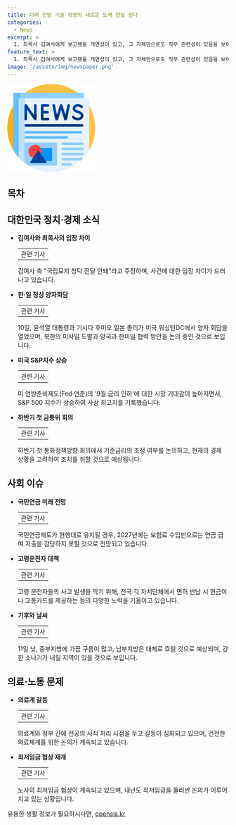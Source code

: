 ```yaml
---
title: 미래 전망 기술 혁명의 새로운 도래 현실 된다
categories:
  - News
excerpt: >
  1. 최목사 김여사에게 보고됐을 개연성이 있고, 그 자체만으로도 직무 관련성이 있음을 보여준다…김건희 여사 명품가방 수수 의혹 관련 수사 진행 2. 윤석열 대통령, 기시다 후미오 일본 총리와 양자회담…북한 미사일 도발과 한미일 협력 논의 3. 미 S&P 500 지수, 연준의 금리인하 기대에 5,600선 돌파…나스닥도 역대 최고치 4. 하반기 첫 금통위, 기준금리 동결 전망…환율과 가계대출 등 불안한 요인 고려 5. 국민연금 3년 후 보험료 수입만으로 연금급여 감당 어려워…저출생·고령화로 가입자 줄어들며 지출 증가 6. 갤럭시 Z 폴드6 체험관에서 금손 화제…엉망진창 스케치를 그림으로 변환하는 인상적인 기능 소개 7. 고령운전자 사고에 골몰…지자체, 면허 반납 시 현금 지급 등 대책 모색 8. 전국 흐리고 곳곳 소나기…예상 강수량은 제주도 30∼80㎜, 내륙 지역 5∼60㎜ 9. 정부 의정, 의대생 사직 처리 시점 논란…의료계와 정부 재충돌 10. 최저임금 협상 재개…내년도 최저임금 1만1천200원 vs 9천870원 논의
feature_text: >
  1. 최목사 김여사에게 보고됐을 개연성이 있고, 그 자체만으로도 직무 관련성이 있음을 보여준다…김건희 여사 명품가방 수수 의혹 관련 수사 진행 2. 윤석열 대통령, 기시다 후미오 일본 총리와 양자회담…북한 미사일 도발과 한미일 협력 논의 3. 미 S&P 500 지수, 연준의 금리인하 기대에 5,600선 돌파…나스닥도 역대 최고치 4. 하반기 첫 금통위, 기준금리 동결 전망…환율과 가계대출 등 불안한 요인 고려 5. 국민연금 3년 후 보험료 수입만으로 연금급여 감당 어려워…저출생·고령화로 가입자 줄어들며 지출 증가 6. 갤럭시 Z 폴드6 체험관에서 금손 화제…엉망진창 스케치를 그림으로 변환하는 인상적인 기능 소개 7. 고령운전자 사고에 골몰…지자체, 면허 반납 시 현금 지급 등 대책 모색 8. 전국 흐리고 곳곳 소나기…예상 강수량은 제주도 30∼80㎜, 내륙 지역 5∼60㎜ 9. 정부 의정, 의대생 사직 처리 시점 논란…의료계와 정부 재충돌 10. 최저임금 협상 재개…내년도 최저임금 1만1천200원 vs 9천870원 논의
image: '/assets/img/newspaper.png'
---
```


<p><img src="/assets/img/newspaper.png" alt="kimp 속보" /></p>

<h2 data-ke-size="size26">목차</h2>

<p data-ke-size="size16"></p>

<h2>대한민국 정치·경제 소식</h2>

<ul>
  <li><b>김여사와 최목사의 입장 차이</b></li>
  <table>
    <tr>
      <td>관련 기사</td>
    </tr>
  </table>
  <p data-ke-size="size16">김여사 측 "국립묘지 청탁 전달 안돼"라고 주장하며, 사건에 대한 입장 차이가 드러나고 있습니다. </p>

  <li><b>한·일 정상 양자회담</b></li>
  <table>
    <tr>
      <td>관련 기사</td>
    </tr>
  </table>
  <p data-ke-size="size16">10일, 윤석열 대통령과 기시다 후미오 일본 총리가 미국 워싱턴DC에서 양자 회담을 열었으며, 북한의 미사일 도발과 양국과 한미일 협력 방안을 논의 중인 것으로 보입니다.</p>

  <li><b>미국 S&P지수 상승</b></li>
  <table>
    <tr>
      <td>관련 기사</td>
    </tr>
  </table>
  <p data-ke-size="size16">미 연방준비제도(Fed·연준)의 '9월 금리 인하'에 대한 시장 기대감이 높아지면서, S&P 500 지수가 상승하여 사상 최고치를 기록했습니다.</p>

  <li><b>하반기 첫 금통위 회의</b></li>
  <table>
    <tr>
      <td>관련 기사</td>
    </tr>
  </table>
  <p data-ke-size="size16">하반기 첫 통화정책방향 회의에서 기준금리의 조정 여부를 논의하고, 현재의 경제 상황을 고려하여 조치를 취할 것으로 예상됩니다.</p>
</ul>

<h2>사회 이슈</h2>

<ul>
  <li><b>국민연금 미래 전망</b></li>
  <table>
    <tr>
      <td>관련 기사</td>
    </tr>
  </table>
  <p data-ke-size="size16">국민연금제도가 현행대로 유지될 경우, 2027년에는 보험료 수입만으로는 연금 급여 지출을 감당하지 못할 것으로 전망되고 있습니다.</p>

  <li><b>고령운전자 대책</b></li>
  <table>
    <tr>
      <td>관련 기사</td>
    </tr>
  </table>
  <p data-ke-size="size16">고령 운전자들의 사고 발생을 막기 위해, 전국 각 자치단체에서 면허 반납 시 현금이나 교통카드를 제공하는 등의 다양한 노력을 기울이고 있습니다.</p>

  <li><b>기후와 날씨</b></li>
  <table>
    <tr>
      <td>관련 기사</td>
    </tr>
  </table>
  <p data-ke-size="size16">11일 낮, 중부지방에 가끔 구름이 많고, 남부지방은 대체로 흐릴 것으로 예상되며, 강한 소나기가 내릴 지역이 있을 것으로 보입니다.</p>
</ul>

<h2>의료·노동 문제</h2>

<ul>
  <li><b>의료계 갈등</b></li>
  <table>
    <tr>
      <td>관련 기사</td>
    </tr>
  </table>
  <p data-ke-size="size16">의료계와 정부 간에 전공의 사직 처리 시점을 두고 갈등이 심화되고 있으며, 건전한 의료체계를 위한 논의가 계속되고 있습니다.</p>

  <li><b>최저임금 협상 재개</b></li>
  <table>
    <tr>
      <td>관련 기사</td>
    </tr>
  </table>
  <p data-ke-size="size16">노사의 최저임금 협상이 계속되고 있으며, 내년도 최저임금을 둘러싼 논의가 이루어지고 있는 상황입니다.</p>
</ul>

<p data-ke-size="size16"></p>
유용한 생활 정보가 필요하시다면, <a href="https://opensis.kr" rel="dofollow">opensis.kr</a>


